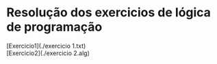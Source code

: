 # Resolução dos exercicios de lógica de programação
[Exercicio1](./exercicio 1.txt) <br>
[Exercicio2](./exercicio 2.alg) <br>
